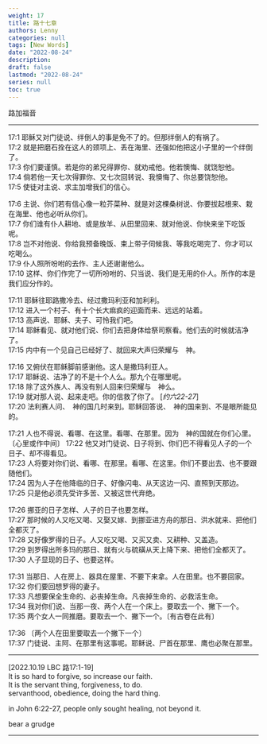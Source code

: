 ```yaml
---
weight: 17
title: 路十七章
authors: Lenny 
categories: null
tags: [New Words]
date: "2022-08-24"
description: 
draft: false
lastmod: "2022-08-24"
series: null
toc: true
---
```


路加福音
<!--more-->
---

17:1 耶稣又对门徒说、绊倒人的事是免不了的。但那绊倒人的有祸了。  
17:2 就是把磨石拴在这人的颈项上、丢在海里、还强如他把这小子里的一个绊倒了。  
17:3 你们要谨慎。若是你的弟兄得罪你、就劝戒他。他若懊悔、就饶恕他。  
17:4 倘若他一天七次得罪你、又七次回转说、我懊悔了、你总要饶恕他。  
17:5 使徒对主说、求主加增我们的信心。  

17:6 主说、你们若有信心像一粒芥菜种、就是对这棵桑树说、你要拔起根来、栽在海里、他也必听从你们。  
17:7 你们谁有仆人耕地、或是放羊、从田里回来、就对他说、你快来坐下吃饭呢。  
17:8 岂不对他说、你给我预备晚饭、束上带子伺候我、等我吃喝完了、你才可以吃喝么。  
17:9 仆人照所吩咐的去作、主人还谢谢他么。  
17:10 这样、你们作完了一切所吩咐的、只当说、我们是无用的仆人。所作的本是我们应分作的。  

17:11 耶稣往耶路撒冷去、经过撒玛利亚和加利利。  
17:12 进入一个村子、有十个长大痲疯的迎面而来、远远的站着。  
17:13 高声说、耶稣、夫子、可怜我们吧。  
17:14 耶稣看见、就对他们说、你们去把身体给祭司察看。他们去的时候就洁净了。  
17:15 内中有一个见自己已经好了、就回来大声归荣耀与　神。  

17:16 又俯伏在耶稣脚前感谢他。这人是撒玛利亚人。  
17:17 耶稣说、洁净了的不是十个人么。那九个在哪里呢。  
17:18 除了这外族人、再没有别人回来归荣耀与　神么。  
17:19 就对那人说、起来走吧。你的信救了你了。 [<cite class="bibleref" title="John 6:22-27" >约六22-27</cite>]   
17:20 法利赛人问、　神的国几时来到。耶稣回答说、　神的国来到、不是眼所能见的。  

17:21 人也不得说、看哪、在这里。看哪、在那里。因为　神的国就在你们心里。〔心里或作中间〕
17:22 他又对门徒说、日子将到、你们巴不得看见人子的一个日子、却不得看见。  
17:23 人将要对你们说、看哪、在那里。看哪、在这里。你们不要出去、也不要跟随他们。  
17:24 因为人子在他降临的日子、好像闪电、从天这边一闪、直照到天那边。  
17:25 只是他必须先受许多苦、又被这世代弃绝。  

17:26 挪亚的日子怎样、人子的日子也要怎样。  
17:27 那时候的人又吃又喝、又娶又嫁、到挪亚进方舟的那日、洪水就来、把他们全都灭了。  
17:28 又好像罗得的日子。人又吃又喝、又买又卖、又耕种、又盖造。  
17:29 到罗得出所多玛的那日、就有火与硫磺从天上降下来、把他们全都灭了。  
17:30 人子显现的日子、也要这样。  

17:31 当那日、人在房上、器具在屋里、不要下来拿。人在田里。也不要回家。  
17:32 你们要回想罗得的妻子。  
17:33 凡想要保全生命的、必丧掉生命。凡丧掉生命的、必救活生命。  
17:34 我对你们说、当那一夜、两个人在一个床上。要取去一个、撇下一个。  
17:35 两个女人一同推磨。要取去一个、撇下一个。〔有古卷在此有〕

17:36 〔两个人在田里要取去一个撇下一个〕  
17:37 门徒说、主阿、在那里有这事呢。耶稣说、尸首在那里、鹰也必聚在那里。  

---
[2022.10.19 LBC 路17:1-19]  
It is so hard to forgive, so increase our faith.  
It is the servant thing, forgiveness, to do.  
servanthood, obedience, doing the hard thing.  

in John 6:22-27, people only sought healing, not beyond it.  

<a class = "hovertip" tooltip_text ="maintain a feeling of ill will or resentment toward someone, feel distance, feel sad">bear a grudge</a>


---
<script>
	var refTagger = {
		settings: {
			bibleVersion: "hlybblsmpshndtn" /*'KJV'*/
		}
	}; 

	(function(d, t) {
		var n=d.querySelector('[nonce]');
		refTagger.settings.nonce = n && (n.nonce||n.getAttribute('nonce'));
		var g = d.createElement(t), s = d.getElementsByTagName(t)[0];
		g.src = 'https://api.reftagger.com/v2/RefTagger.js';
		g.nonce = refTagger.settings.nonce;
		s.parentNode.insertBefore(g, s);
	}(document, 'script'));
</script>

